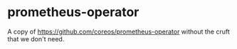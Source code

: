 # prometheus-operator
A copy of https://github.com/coreos/prometheus-operator without the cruft that we don't need.
